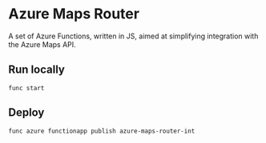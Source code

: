 # Azure Maps Router

A set of Azure Functions, written in JS, aimed at simplifying integration with the Azure Maps API.

## Run locally

```func start```

## Deploy

```func azure functionapp publish azure-maps-router-int```
